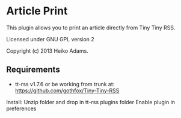 Article Print
=============

This plugin allows you to print an article directly from Tiny Tiny RSS.

Licensed under GNU GPL version 2

Copyright (c) 2013 Heiko Adams.

## Requirements

* tt-rss v1.7.6 or be working from trunk at:
https://github.com/gothfox/Tiny-Tiny-RSS

Install:
Unzip folder and drop in tt-rss plugins folder
Enable plugin in preferences
